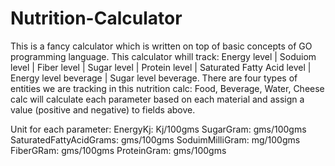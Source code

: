 # Nutrition-Calculator

This is a fancy calculator which is written on top of basic concepts of GO programming language.
This calculator whill track: Energy level | Soduiom level | Fiber level | Sugar level | Protein level | Saturated Fatty Acid level | Energy level beverage | Sugar level beverage.
There are four types of entities we are tracking in this nutrition calc: Food, Beverage, Water, Cheese
calc will calculate each parameter based on each material and assign a value (positive and negative) to fields above.

Unit for each parameter:
EnergyKj: Kj/100gms
SugarGram: gms/100gms
SaturatedFattyAcidGrams: gms/100gms
SoduimMilliGram: mg/100gms
FiberGRam: gms/100gms
ProteinGram: gms/100gms 